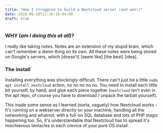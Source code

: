 ```yaml
---
title: "How I struggled to build a Nextcloud server (and won!)"
date: 2020-06-28T23:36:18-04:00
draft: true
---
```


### WHY (*am I doing this at all*)?
I really like taking notes. Notes are an extension of my stupid brain, which can't remember a *damn* thing on its own. All these notes were being stored on Google's servers, which [doesn't] [seem like] [the best] [idea].

### The install
Installing everything was shockingly difficult. There can't just be a little `sudo apt install nextcloud` action, no no no no no. You need to install each little bit yourself, by hand, and glue each piece together (`nextcloud` isn't even in the apt repo, of course you have to download / unpack the tarball yourself).

This made some sense as I learned (sorta, vaguely) how Nextcloud works - It's running on a webserver directly on your machine, handling all the networking and whatnot, with a full-on SQL database and lots of PHP magic happening too. So, it's understandable that Nextcloud has to spread it's mischievous tentacles in each crevice of your pure OS install.